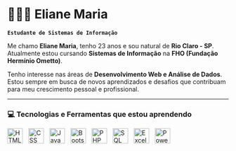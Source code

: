 # 👩🏻‍💻 Eliane Maria

**`Estudante de Sistemas de Informação`**

Me chamo **Eliane Maria**, tenho 23 anos e sou natural de **Rio Claro - SP**. Atualmente estou cursando **Sistemas de Informação** na **FHO (Fundação Hermínio Ometto)**.

Tenho interesse nas áreas de **Desenvolvimento Web e Análise de Dados**. Estou sempre em busca de novos aprendizados e desafios que contribuam para meu crescimento pessoal e profissional.

---

### 💻 Tecnologias e Ferramentas que estou aprendendo

<img 
    align="left" 
    alt="HTML"
    title="HTML" 
    width="35px" 
    style="padding-right: 10px;" 
    src="https://cdn.jsdelivr.net/gh/devicons/devicon@latest/icons/html5/html5-original.svg" 
/>
<img 
    align="left" 
    alt="CSS" 
    title="CSS"
    width="35px" 
    style="padding-right: 10px;" 
    src="https://cdn.jsdelivr.net/gh/devicons/devicon@latest/icons/css3/css3-original.svg" 
/>
<img 
    align="left" 
    alt="JavaScript" 
    title="JavaScript"
    width="35px" 
    style="padding-right: 10px;" 
    src="https://cdn.jsdelivr.net/gh/devicons/devicon@latest/icons/javascript/javascript-original.svg" 
/>

<img 
    align="left" 
    alt="Bootstrap"
    title="Bootstrap" 
    width="35px" 
    style="padding-right: 10px;" 
    src="https://cdn.jsdelivr.net/gh/devicons/devicon@latest/icons/bootstrap/bootstrap-original.svg" 
/>

<img 
    align="left" 
    alt="PHP" 
    title="PHP"
    width="35px" 
    style="padding-right: 10px;" 
    src="https://cdn.jsdelivr.net/gh/devicons/devicon@latest/icons/php/php-original.svg" 
/>

<img 
    align="left" 
    alt="SQL" 
    title="SQL"
    width="35px" 
    style="padding-right: 10px;" 
    src="https://cdn-icons-png.flaticon.com/128/5815/5815478.png" 
/>

<img 
    align="left" 
    alt="Excel" 
    title="Excel"
    width="35px" 
    style="padding-right: 10px;" 
    src="https://cdn-icons-png.flaticon.com/128/732/732220.png" 
/>

<img 
    align="left" 
    alt="Power BI" 
    title="Power BI"
    width="35px" 
    style="padding-right: 10px;" 
    src="https://img.icons8.com/?size=48&id=Ny0t2MYrJ70p&format=png" 
/>
 

<br/>
<br/>


